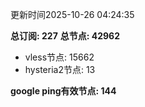 更新时间2025-10-26 04:24:35

**总订阅: 227**
**总节点: 42962**
- vless节点: 15662
- hysteria2节点: 13

**google ping有效节点: 144**
